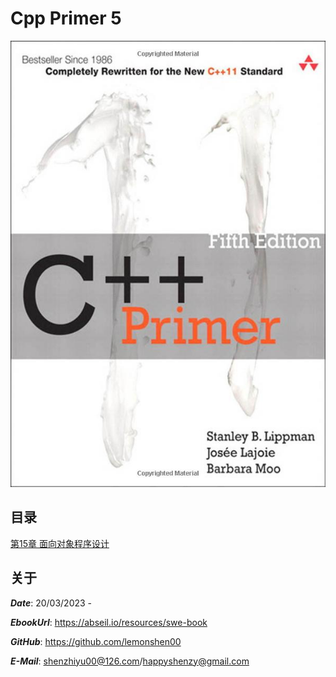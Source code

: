 # Cpp Primer 5

![Cover](cpp-primer-5.jpg)

## 目录

[第15章 面向对象程序设计](https://github.com/lemonshen00/reading-record/blob/main/cpp-primer-5/%E7%AC%AC15%E7%AB%A0%20%E9%9D%A2%E5%90%91%E5%AF%B9%E8%B1%A1%E7%A8%8B%E5%BA%8F%E8%AE%BE%E8%AE%A1/README.md)

## 关于

***Date***: 20/03/2023 -

***EbookUrl***: https://abseil.io/resources/swe-book

***GitHub***: https://github.com/lemonshen00

***E-Mail***: shenzhiyu00@126.com/happyshenzy@gmail.com
